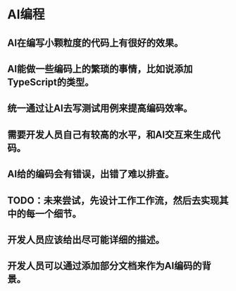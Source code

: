 # AI编程


## AI在编写小颗粒度的代码上有很好的效果。
## AI能做一些编码上的繁琐的事情，比如说添加TypeScript的类型。
## 统一通过让AI去写测试用例来提高编码效率。
## 需要开发人员自己有较高的水平，和AI交互来生成代码。
## AI给的编码会有错误，出错了难以排查。
## TODO：未来尝试，先设计工作工作流，然后去实现其中的每一个细节。
## 开发人员应该给出尽可能详细的描述。
## 开发人员可以通过添加部分文档来作为AI编码的背景。

